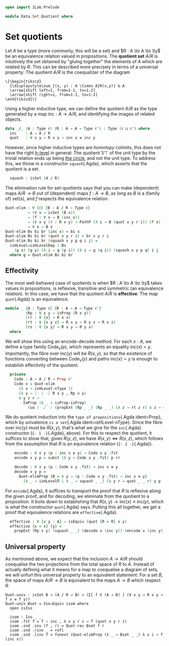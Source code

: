 ```agda
open import 1Lab.Prelude

module Data.Set.Quotient where
```

<!--
```agda
private variable
  ℓ ℓ' : Level
  A B : Type ℓ
  R S : A → A → Type ℓ
```
-->

# Set quotients

Let $A$ be a type (more commonly, this will be a set) and $R : A \to A
\to \ty$ be an equivalence relation valued in propositions. The
**quotient set** $A/R$ is intuitively the set obtained by "gluing
together" the elements of $A$ which are related by $R$. This can be
described more precisely in terms of a universal property: The quotient
$A/R$ is the coequalizer of the diagram

~~~{.quiver}
\[\begin{tikzcd}
  {\displaystyle\sum_{(x, y) : A \times A}R(x,y)} & A
  \arrow[shift left=1, from=1-1, to=1-2]
  \arrow[shift right=1, from=1-1, to=1-2]
\end{tikzcd}\]
~~~

Using a higher inductive type, we can define the quotient $A/R$ as the
type generated by a map $\mathrm{inc} : A \to A/R$, and identifying the
images of related objects. 

```agda
data _/_ (A : Type ℓ) (R : A → A → Type ℓ') : Type (ℓ ⊔ ℓ') where
  inc    : A → A / R
  quot   : ∀ x y → R x y → inc x ≡ inc y
```

However, since higher inductive types are _homotopy_ colimits, this does
not have the right [h-level] in general: The quotient $1/\top$ of the
unit type by the trivial relation ends up being [the circle], and not
the unit type. To address this, we throw in a constructor
`squash`{.Agda}, which asserts that the quotient is a set.

```agda
  squash : isSet (A / R)
```

[h-level]: 1Lab.HLevel.html
[the circle]: 1Lab.HIT.S1.html

The elimination rule for set-quotients says that you can make
(dependent) maps $A / R \to B$ out of (dependent) maps $f : A \to B$, as
long as $B$ is a (family of) set(s), and $f$ respects the equivalence
relation.

```agda
Quot-elim : ∀ {ℓ} {B : A / R → Type ℓ}
          → (∀ x → isSet (B x))
          → (f : ∀ x → B (inc x))
          → (∀ x y (r : R x y) → PathP (λ i → B (quot x y r i)) (f x) (f y))
          → ∀ x → B x
Quot-elim Bs bi br (inc x) = bi x
Quot-elim Bs bi br (quot x y r i) = br x y r i
Quot-elim Bs bi br (squash x y p q i j) =
  isHLevel→isHLevelDep 1 Bs 
    (g x) (g y) (λ i → g (p i)) (λ i → g (q i)) (squash x y p q) i j
  where g = Quot-elim Bs bi br
```

<!--
```agda
Quot-elimProp 
  : ∀ {ℓ} {B : A / R → Type ℓ}
  → (∀ x → isProp (B x))
  → (f : ∀ x → B (inc x))
  → ∀ x → B x
Quot-elimProp bp f = 
  Quot-elim (λ x → isProp→isSet (bp x)) f λ x y r i → 
    isProp→PathP (λ i → bp (quot x y r i)) (f x) (f y) i

Quot-rec : ∀ {ℓ} {B : Type ℓ}
         → isSet B
         → (f : A → B)
         → (∀ x y (r : R x y) → f x ≡ f y)
         → A / R → B
Quot-rec bs = Quot-elim (λ _ → bs)

Quot-rec₂ 
  : ∀ {ℓ} {C : Type ℓ}
  → isSet C
  → (f : A → B → C)
  → (∀ z x y (r : R x y) → f x z ≡ f y z)
  → (∀ z x y (r : S x y) → f z x ≡ f z y)
  → A / R → B / S → C
Quot-rec₂ cs f r1 r2 = 
  Quot-rec (isHLevel→ 2 cs) (λ x → Quot-rec cs (f x) (r2 x)) 
    (λ x y r → funext (Quot-elimProp (λ _ → cs _ _) λ e → r1 e x y r))
```
-->

## Effectivity

The most well-behaved case of quotients is when $R : A \to A \to \ty$
takes values in propositions, is reflexive, transitive and symmetric (an
equivalence relation). In this case, we have that the quotient $A / R$
is **effective**: The map `quot`{.Agda} is an equivalence.

```agda
module _ {A : Type ℓ} {R : A → A → Type ℓ'}
         (Rp : ∀ x y → isProp (R x y))
         (rr : ∀ {x} → R x x)
         (rt : ∀ {x y z} → R x y → R y z → R x z)
         (rs : ∀ {x y} → R x y → R y x)
  where
```

We will show this using an encode-decode method. For each $x : A$, we
define a type family $\mathrm{Code}_x(p)$, which represents an equality
$\mathrm{inc}(x) = y$. Importantly, the fibre over $\mathrm{inc}(y)$
will be $R(x, y)$, so that the existence of functions converting between
$\mathrm{Code}_x(y)$ and paths $\mathrm{inc}(x) = y$ is enough to
establish effectivity of the quotient.

```agda
  private
    Code : A → A / R → Prop ℓ'
    Code x = Quot-elim 
      (λ x → isHLevel-nType 1) 
      (λ y → {- 1 -} R x y , Rp x y)
      λ y z r → 
        Σ≡Prop (λ _ → isProp-isProp) 
          (ua {- 2 -} (propExt (Rp _ _) (Rp _ _) (λ z → rt z r) λ z → rt z (rs r)))
```

We do quotient induction into the `type of propositions`{.Agda
ident=Prop}, which by univalence `is a set`{.Agda ident=isHLevel-nType}.
Since the fibre over $\mathrm{inc}(y)$ must be $R(x, y)$, that's what we
give for the `inc`{.Agda} constructor (`{- 1 -}`{.Agda}, above). For
this to respect the quotient, it suffices to show that, given $R(y,z)$,
we have $R(x,y) \Leftrightarrow R(x,z)$, which follows from the
assumption that $R$ is an equivalence relation (`{- 2 -}`{.Agda}).

```agda
    encode : ∀ x y (p : inc x ≡ y) → Code x y .fst
    encode x y p = subst (λ y → Code x y .fst) p rr

    decode : ∀ x y (p : Code x y .fst) → inc x ≡ y
    decode x y p = 
      Quot-elimProp {B = λ y → (p : Code x y .fst) → inc x ≡ y} 
        (λ _ → isHLevelΠ 1 λ _ → squash _ _) (λ y r → quot _ _ r) y p
```

For `encode`{.Agda}, it suffices to transport the proof that $R$ is
reflexive along the given proof, and for decoding, we eliminate from the
quotient to a proposition. It boils down to establishing that $R(x,y)
\to \mathrm{inc}(x) \equiv \mathrm{inc}(y)$, which is what the
constructor `quot`{.Agda} says. Putting this all together, we get a
proof that equivalence relations are `effective`{.Agda}.

```agda
  effective : ∀ {x y : A} → isEquiv (quot {R = R} x y)
  effective {x = x} {y} = 
    propExt (Rp x y) (squash _ _) (decode x (inc y)) (encode x (inc y)) .snd 
```

## Universal property

As mentioned above, we expect that the inclusion $A \to A/R$ should
coequalise the two projections from the total space of $R$ to $A$.
Instead of actually defining what it means for a map to coequalise a
diagram of sets, we will unfurl this universal property to an equivalent
statement: For a set $B$, the space of maps $A/R \to B$ is equivalent to
the maps $A \to B$ which respect $R$.

```
Quot-univ : isSet B → (A / R → B) ≃ (Σ[ f ∈ (A → B) ] (∀ x y → R x y → f x ≡ f y))
Quot-univ Bset = Iso→Equiv isom where
  open isIso

  isom : Iso _ _
  isom .fst f = f ∘ inc , λ x y r i → f (quot x y r i)
  isom .snd .inv (f , r) = Quot-rec Bset f r
  isom .snd .rinv _ = refl
  isom .snd .linv f = funext (Quot-elimProp (λ _ → Bset _ _) λ x i → f (inc x))
```